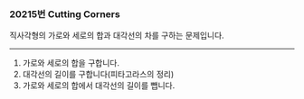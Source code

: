 ### 20215번 Cutting Corners

직사각형의 가로와 세로의 합과 대각선의 차를 구하는 문제입니다.

---

1. 가로와 세로의 합을 구합니다.
2. 대각선의 길이를 구합니다(피타고라스의 정리)
3. 가로와 세로의 합에서 대각선의 길이를 뺍니다.